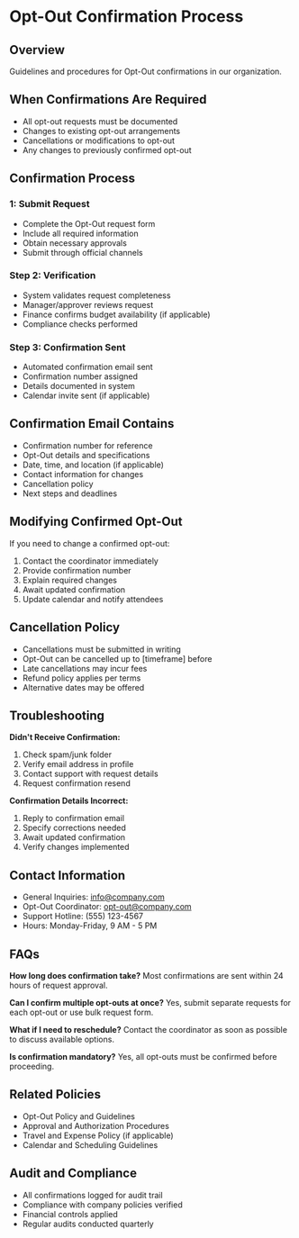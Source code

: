 # Opt-Out Confirmation Process

## Overview
Guidelines and procedures for Opt-Out confirmations in our organization.

## When Confirmations Are Required
- All opt-out requests must be documented
- Changes to existing opt-out arrangements
- Cancellations or modifications to opt-out
- Any changes to previously confirmed opt-out

## Confirmation Process

###  1: Submit Request
- Complete the Opt-Out request form
- Include all required information
- Obtain necessary approvals
- Submit through official channels

### Step 2: Verification
- System validates request completeness
- Manager/approver reviews request
- Finance confirms budget availability (if applicable)
- Compliance checks performed

### Step 3: Confirmation Sent
- Automated confirmation email sent
- Confirmation number assigned
- Details documented in system
- Calendar invite sent (if applicable)

## Confirmation Email Contains
- Confirmation number for reference
- Opt-Out details and specifications
- Date, time, and location (if applicable)
- Contact information for changes
- Cancellation policy
- Next steps and deadlines

## Modifying Confirmed Opt-Out
If you need to change a confirmed opt-out:
1. Contact the coordinator immediately
2. Provide confirmation number
3. Explain required changes
4. Await updated confirmation
5. Update calendar and notify attendees

## Cancellation Policy
- Cancellations must be submitted in writing
- Opt-Out can be cancelled up to [timeframe] before
- Late cancellations may incur fees
- Refund policy applies per terms
- Alternative dates may be offered

## Troubleshooting

**Didn't Receive Confirmation:**
1. Check spam/junk folder
2. Verify email address in profile
3. Contact support with request details
4. Request confirmation resend

**Confirmation Details Incorrect:**
1. Reply to confirmation email
2. Specify corrections needed
3. Await updated confirmation
4. Verify changes implemented

## Contact Information
- General Inquiries: info@company.com
- Opt-Out Coordinator: opt-out@company.com
- Support Hotline: (555) 123-4567
- Hours: Monday-Friday, 9 AM - 5 PM

## FAQs

**How long does confirmation take?**
Most confirmations are sent within 24 hours of request approval.

**Can I confirm multiple opt-outs at once?**
Yes, submit separate requests for each opt-out or use bulk request form.

**What if I need to reschedule?**
Contact the coordinator as soon as possible to discuss available options.

**Is confirmation mandatory?**
Yes, all opt-outs must be confirmed before proceeding.

## Related Policies
- Opt-Out Policy and Guidelines
- Approval and Authorization Procedures
- Travel and Expense Policy (if applicable)
- Calendar and Scheduling Guidelines

## Audit and Compliance
- All confirmations logged for audit trail
- Compliance with company policies verified
- Financial controls applied
- Regular audits conducted quarterly

